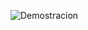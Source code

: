 ![Demostracion](https://drive.google.com/file/d/1BdBF_-_DRNhxDv-BFDvV8PH_RMhlV2Mv/view?usp=drive_link)


